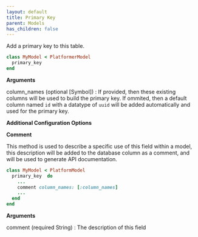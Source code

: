 ```yaml
---
layout: default
title: Primary Key
parent: Models
has_children: false
---
```


Add a primary key to this table.

```ruby
class MyModel < PlatformerModel
  primary_key 
end

```

**Arguments**

column_names (optional [Symbol])
:   If provided, then these existing columns will be used to build the primary key. If ommited, then a default column named `id` with a datatype of `uuid` will be added automatically and used for the primary key.

**Additional Configuration Options**

**Comment**

This method is used to describe a specific use of this
field within a model, this description will be added to
the database column as a comment, and will be used to
generate API documentation.

```ruby
class MyModel < PlatformModel
  primary_key  do
    ...
    comment column_names: [:column_names]
    ...
  end
end

```

**Arguments**

comment (required String)
:   The description of this field